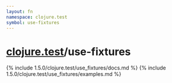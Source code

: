 ```yaml
---
layout: fn
namespace: clojure.test
symbol: use-fixtures
---
```


# [clojure.test](../)/use-fixtures

{% include 1.5.0/clojure.test/use_fixtures/docs.md %}
{% include 1.5.0/clojure.test/use_fixtures/examples.md %}

